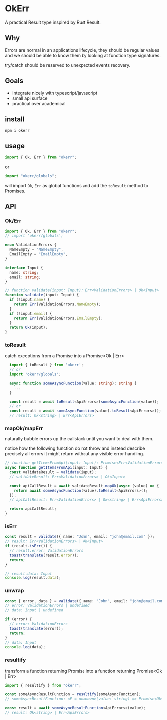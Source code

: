 # OkErr

A practical Result type inspired by Rust Result.

## Why

Errors are normal in an applications lifecycle, they should be regular values and we should be able to know them by looking at function type signatures.

try/catch should be reserved to unexpected events recovery.

## Goals

- integrate nicely with typescript/javascript
- small api surface
- practical over academical

## install

```sh
npm i okerr
```

## usage

```ts
import { Ok, Err } from "okerr";
```

or

```ts
import "okerr/globals";
```

will import `Ok`, `Err` as global functions and add the `toResult` method to Promises.

## API

### Ok/Err

```ts
import { Ok, Err } from "okerr";
// import 'okerr/globals';

enum ValidationErrors {
  NameEmpty = "NameEmpty",
  EmailEmpty = "EmailEmpty",
}

interface Input {
  name: string;
  email: string;
}

// function validate(input: Input): Err<ValidationErrors> | Ok<Input>
function validate(input: Input) {
  if (!input.name) {
    return Err(ValidationErrors.NameEmpty);
  }
  if (!input.email) {
    return Err(ValidationErrors.EmailEmpty);
  }
  return Ok(input);
}
```

### toResult

catch exceptions from a Promise<T> into a Promise<Ok<T> | Err<E>>

```ts
  import { toResult } from 'okerr';
  // or
  import 'okerr/globals';

  async function someAsyncFunction(value: string): string {
    ...
  }

  const result = await toResult<ApiErrors>(someAsyncFunction(value));
  // or
  const result = await someAsyncFunction(value).toResult<ApiErrors>();
  // result: Ok<string> | Err<ApiErrors>
```

### mapOk/mapErr

naturally bubble errors up the callstack until you want to deal with them.

notice how the following function do not throw
and instead describe precisely all errors it might return without any visible error handling.

```ts
// function getItemsFromApi(input: Input): Promise<Err<ValidationErrors> | Ok<string> | Err<ApiErrors>>
async function getItemsFromApi(input: Input) {
  const validateResult = validate(input);
  // validateResult: Err<ValidationErrors> | Ok<Input>

  const apiCallResult = await validateResult.mapOk(async (value) => {
    return await someAsyncFunction(value).toResult<ApiErrors>();
  });
  // apiCallResult: Err<ValidationErrors> | Ok<string> | Err<ApiErrors>

  return apiCallResult;
}
```

### isErr

```ts
const result = validate({ name: "John", email: "john@email.com" });
// result: Err<ValidationErrors> | Ok<Input>
if (result.isErr()) {
  // result.error: ValidationErrors
  toast(translate(result.error));
  return;
}

// result.data: Input
console.log(result.data);
```

### unwrap

```ts
const { error, data } = validate({ name: "John", email: "john@email.com" });
// error: ValidationErrors | undefined
// data: Input | undefined

if (error) {
  // error: ValidationErrors
  toast(translate(error));
  return;
}
// data: Input
console.log(data);
```

### resultify

transform a function returning Promise<T> into a function returning Promise<Ok<T> | Err<E>>

```ts
import { resultify } from "okerr";

const someAsyncResultFunction = resultify(someAsyncFunction);
// someAsyncResultFunction: <E = unknown>(value: string) => Promise<Ok<string> | Err<E>>

const result = await someAsyncResultFunction<ApiErrors>(value);
// result: Ok<string> | Err<ApiErrors>
```
